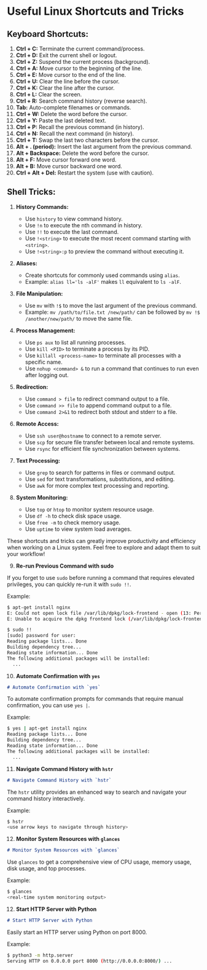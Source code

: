 # Useful Linux Shortcuts and Tricks

## Keyboard Shortcuts:

1. **Ctrl + C:** Terminate the current command/process.
2. **Ctrl + D:** Exit the current shell or logout.
3. **Ctrl + Z:** Suspend the current process (background).
4. **Ctrl + A:** Move cursor to the beginning of the line.
5. **Ctrl + E:** Move cursor to the end of the line.
6. **Ctrl + U:** Clear the line before the cursor.
7. **Ctrl + K:** Clear the line after the cursor.
8. **Ctrl + L:** Clear the screen.
9. **Ctrl + R:** Search command history (reverse search).
10. **Tab:** Auto-complete filenames or commands.
11. **Ctrl + W:** Delete the word before the cursor.
12. **Ctrl + Y:** Paste the last deleted text.
13. **Ctrl + P:** Recall the previous command (in history).
14. **Ctrl + N:** Recall the next command (in history).
15. **Ctrl + T:** Swap the last two characters before the cursor.
16. **Alt + . (period):** Insert the last argument from the previous command.
17. **Alt + Backspace:** Delete the word before the cursor.
18. **Alt + F:** Move cursor forward one word.
19. **Alt + B:** Move cursor backward one word.
20. **Ctrl + Alt + Del:** Restart the system (use with caution).

## Shell Tricks:

1. **History Commands:**
   - Use `history` to view command history.
   - Use `!n` to execute the nth command in history.
   - Use `!!` to execute the last command.
   - Use `!<string>` to execute the most recent command starting with `<string>`.
   - Use `!<string>:p` to preview the command without executing it.

2. **Aliases:**
   - Create shortcuts for commonly used commands using `alias`.
   - Example: `alias ll='ls -alF'` makes `ll` equivalent to `ls -alF`.

3. **File Manipulation:**
   - Use `mv` with `!$` to move the last argument of the previous command.
   - Example: `mv /path/to/file.txt /new/path/` can be followed by `mv !$ /another/new/path/` to move the same file.

4. **Process Management:**
   - Use `ps aux` to list all running processes.
   - Use `kill <PID>` to terminate a process by its PID.
   - Use `killall <process-name>` to terminate all processes with a specific name.
   - Use `nohup <command> &` to run a command that continues to run even after logging out.

5. **Redirection:**
   - Use `command > file` to redirect command output to a file.
   - Use `command >> file` to append command output to a file.
   - Use `command 2>&1` to redirect both stdout and stderr to a file.

6. **Remote Access:**
   - Use `ssh user@hostname` to connect to a remote server.
   - Use `scp` for secure file transfer between local and remote systems.
   - Use `rsync` for efficient file synchronization between systems.

7. **Text Processing:**
   - Use `grep` to search for patterns in files or command output.
   - Use `sed` for text transformations, substitutions, and editing.
   - Use `awk` for more complex text processing and reporting.

8. **System Monitoring:**
   - Use `top` or `htop` to monitor system resource usage.
   - Use `df -h` to check disk space usage.
   - Use `free -m` to check memory usage.
   - Use `uptime` to view system load averages.

These shortcuts and tricks can greatly improve productivity and efficiency when working on a Linux system. Feel free to explore and adapt them to suit your workflow!

9. **Re-run Previous Command with sudo**

If you forget to use `sudo` before running a command that requires elevated privileges, you can quickly re-run it with `sudo !!`.

Example:
```bash
$ apt-get install nginx
E: Could not open lock file /var/lib/dpkg/lock-frontend - open (13: Permission denied)
E: Unable to acquire the dpkg frontend lock (/var/lib/dpkg/lock-frontend), are you root?

$ sudo !!
[sudo] password for user:
Reading package lists... Done
Building dependency tree...
Reading state information... Done
The following additional packages will be installed:
  ...
```


10. **Automate Confirmation with `yes`**

```markdown
# Automate Confirmation with `yes`
```
To automate confirmation prompts for commands that require manual confirmation, you can use `yes |`.

Example:
```bash
$ yes | apt-get install nginx
Reading package lists... Done
Building dependency tree...
Reading state information... Done
The following additional packages will be installed:
  ...
```
11. **Navigate Command History with `hstr`**

```markdown
# Navigate Command History with `hstr`
```
The `hstr` utility provides an enhanced way to search and navigate your command history interactively.

Example:
```bash
$ hstr
<use arrow keys to navigate through history>
```
12. **Monitor System Resources with `glances`**

```markdown
# Monitor System Resources with `glances`
```
Use `glances` to get a comprehensive view of CPU usage, memory usage, disk usage, and top processes.

Example:
```bash
$ glances
<real-time system monitoring output>

```

12. **Start HTTP Server with Python**

```markdown
# Start HTTP Server with Python
```
Easily start an HTTP server using Python on port 8000.

Example:
```bash
$ python3 -m http.server
Serving HTTP on 0.0.0.0 port 8000 (http://0.0.0.0:8000/) ...
```

